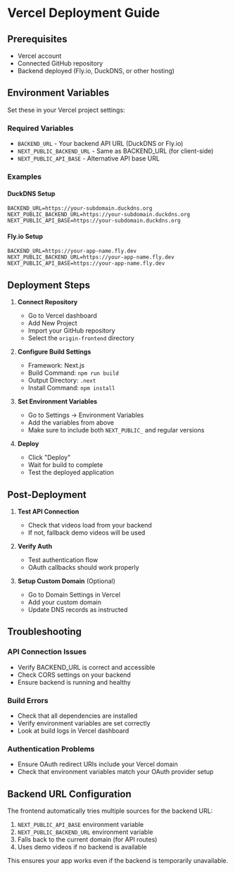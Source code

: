 # Vercel Deployment Guide

## Prerequisites
- Vercel account
- Connected GitHub repository
- Backend deployed (Fly.io, DuckDNS, or other hosting)

## Environment Variables

Set these in your Vercel project settings:

### Required Variables
- `BACKEND_URL` - Your backend API URL (DuckDNS or Fly.io)
- `NEXT_PUBLIC_BACKEND_URL` - Same as BACKEND_URL (for client-side)
- `NEXT_PUBLIC_API_BASE` - Alternative API base URL

### Examples

#### DuckDNS Setup
```
BACKEND_URL=https://your-subdomain.duckdns.org
NEXT_PUBLIC_BACKEND_URL=https://your-subdomain.duckdns.org
NEXT_PUBLIC_API_BASE=https://your-subdomain.duckdns.org
```

#### Fly.io Setup
```
BACKEND_URL=https://your-app-name.fly.dev
NEXT_PUBLIC_BACKEND_URL=https://your-app-name.fly.dev
NEXT_PUBLIC_API_BASE=https://your-app-name.fly.dev
```

## Deployment Steps

1. **Connect Repository**
   - Go to Vercel dashboard
   - Add New Project
   - Import your GitHub repository
   - Select the `origin-frontend` directory

2. **Configure Build Settings**
   - Framework: Next.js
   - Build Command: `npm run build`
   - Output Directory: `.next`
   - Install Command: `npm install`

3. **Set Environment Variables**
   - Go to Settings → Environment Variables
   - Add the variables from above
   - Make sure to include both `NEXT_PUBLIC_` and regular versions

4. **Deploy**
   - Click "Deploy"
   - Wait for build to complete
   - Test the deployed application

## Post-Deployment

1. **Test API Connection**
   - Check that videos load from your backend
   - If not, fallback demo videos will be used

2. **Verify Auth**
   - Test authentication flow
   - OAuth callbacks should work properly

3. **Setup Custom Domain** (Optional)
   - Go to Domain Settings in Vercel
   - Add your custom domain
   - Update DNS records as instructed

## Troubleshooting

### API Connection Issues
- Verify BACKEND_URL is correct and accessible
- Check CORS settings on your backend
- Ensure backend is running and healthy

### Build Errors
- Check that all dependencies are installed
- Verify environment variables are set correctly
- Look at build logs in Vercel dashboard

### Authentication Problems
- Ensure OAuth redirect URIs include your Vercel domain
- Check that environment variables match your OAuth provider setup

## Backend URL Configuration

The frontend automatically tries multiple sources for the backend URL:
1. `NEXT_PUBLIC_API_BASE` environment variable
2. `NEXT_PUBLIC_BACKEND_URL` environment variable  
3. Falls back to the current domain (for API routes)
4. Uses demo videos if no backend is available

This ensures your app works even if the backend is temporarily unavailable.
